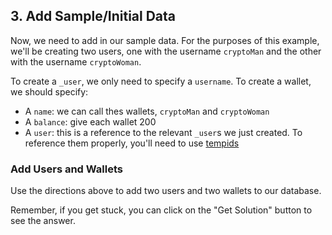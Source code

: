 ## 3. Add Sample/Initial Data

Now, we need to add in our sample data. For the purposes of this example, we'll be creating two users, one with the username `cryptoMan` and the other with the username `cryptoWoman`. 

To create a `_user`, we only need to specify a `username`. To create a wallet, we should specify:

- A `name`: we can call thes wallets, `cryptoMan` and `cryptoWoman`
- A `balance`: give each wallet 200
- A `user`: this is a reference to the relevant `_user`s we just created. To reference them properly, you'll need to use <a href="/docs/transact/basics#temporary-ids" target="_blank">tempids</a>

<div class="challenge">
<h3>Add Users and Wallets</h3>
<p>
Use the directions above to add two users and two wallets to our database.
</p>
<p>Remember, if you get stuck, you can click on the "Get Solution" button to see the answer.</p>
</div>